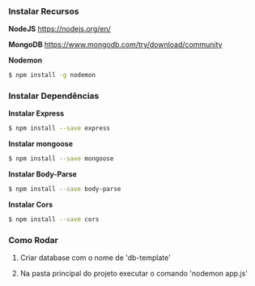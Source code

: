 ### Instalar Recursos

**NodeJS**
https://nodejs.org/en/

**MongoDB**
https://www.mongodb.com/try/download/community

**Nodemon**
```sh
$ npm install -g nodemon
```

### Instalar Dependências

**Instalar Express**
```sh
$ npm install --save express
```
**Instalar mongoose**
```sh
$ npm install --save mongoose
```
**Instalar Body-Parse**
```sh
$ npm install --save body-parse
```
**Instalar Cors**
```sh
$ npm install --save cors
```

### Como Rodar

1. Criar database com o nome de 'db-template'

2. Na pasta principal do projeto executar o comando 'nodemon app.js'
